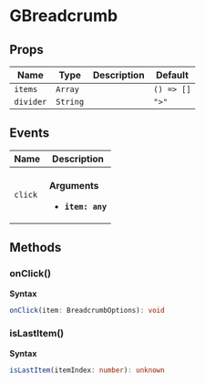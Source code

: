 # GBreadcrumb

## Props

| Name      | Type     | Description | Default    |
| --------- | -------- | ----------- | ---------- |
| `items`   | `Array`  |             | `() => []` |
| `divider` | `String` |             | `">"`      |

## Events

| Name    | Description                                              |
| ------- | -------------------------------------------------------- |
| `click` | <br/>**Arguments**<br/><ul><li>**`item: any`**</li></ul> |

## Methods

### onClick()

**Syntax**

```typescript
onClick(item: BreadcrumbOptions): void
```

### isLastItem()

**Syntax**

```typescript
isLastItem(itemIndex: number): unknown
```

